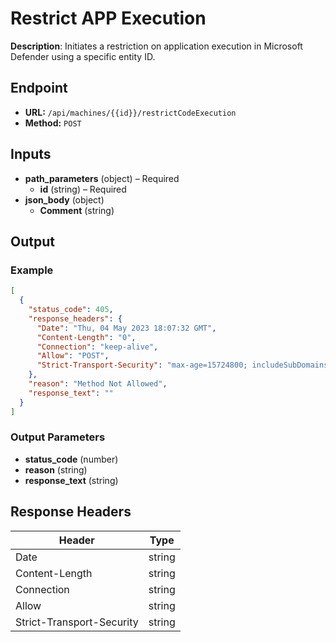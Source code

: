 # Restrict APP Execution

**Description**: Initiates a restriction on application execution in Microsoft Defender using a specific entity ID.

## Endpoint

- **URL:** `/api/machines/{{id}}/restrictCodeExecution`
- **Method:** `POST`
## Inputs

- **path_parameters** (object) – Required
  - **id** (string) – Required
- **json_body** (object)
  - **Comment** (string)
## Output

### Example

```json
[
  {
    "status_code": 405,
    "response_headers": {
      "Date": "Thu, 04 May 2023 18:07:32 GMT",
      "Content-Length": "0",
      "Connection": "keep-alive",
      "Allow": "POST",
      "Strict-Transport-Security": "max-age=15724800; includeSubDomains"
    },
    "reason": "Method Not Allowed",
    "response_text": ""
  }
]
```
### Output Parameters

- **status_code** (number)
- **reason** (string)
- **response_text** (string)
## Response Headers

| Header | Type |
|--------|------|
| Date | string |
| Content-Length | string |
| Connection | string |
| Allow | string |
| Strict-Transport-Security | string |
